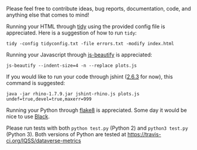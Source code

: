 Please feel free to contribute ideas, bug reports, documentation, code, and anything else that comes to mind!

Running your HTML through [tidy][] using the provided config file is appreciated. Here is a suggestion of how to run `tidy`:

    tidy -config tidyconfig.txt -file errors.txt -modify index.html

Running your Javascript through [js-beautify][] is appreciated:

    js-beautify --indent-size=4 -n --replace plots.js

If you would like to run your code through jshint ([2.6.3][] for now), this command is suggested:

    java -jar rhino-1.7.9.jar jshint-rhino.js plots.js undef=true,devel=true,maxerr=999

Running your Python through [flake8][] is appreciated. Some day it would be nice to use [Black][].

Please run tests with both `python test.py` (Python 2) and `python3 test.py` (Python 3). Both versions of Python are tested at https://travis-ci.org/IQSS/dataverse-metrics

[tidy]: http://www.html-tidy.org
[js-beautify]: https://pypi.org/project/jsbeautifier/
[2.6.3]: https://github.com/jshint/jshint/issues/2308
[flake8]: https://pypi.org/project/flake8/
[Black]: https://github.com/ambv/black
